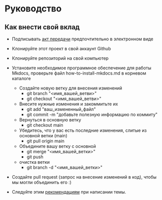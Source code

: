 # Руководство

## Как внести свой вклад

- Подписывать [акт
  передачи](https://www.thezabbixbook.com/files/form%20deed%20of%20transfer%20Book%20Zabbix.pdf)
  предпочтительно в электронном виде
- Клонируйте этот проект в свой аккаунт Github
- Клонируйте репозиторий на свой компьютер

- Установите необходимое программное обеспечение для работы Mkdocs, проверьте
  файл how-to-install-mkdocs.md в корневом каталоге
  - Создайте новую ветку для внесения изменений
    - git branch "<имя_вашей_ветви\>"
    - git checkout "<имя_вашей_ветви\>"
  - Внесите нужные изменения и закоммитьте их
    - git add "ваш_измененный_файл"
    - git commit -m "добавьте полезную информацию по коммиту"
  - Вернуться в основную ветку
    - git checkout main
  - Убедитесь, что у вас есть последние изменения, слитые из основной ветки
    (main)
    - git pull origin main
  - Объедините вашу ветку с основной
    - git merge "<имя_вашей_ветки\>"
    - git push
  - очистка ветки
    - git branch -d "<имя_вашей_ветки\>"
- Создайте pull request (запрос на внесение изменений в код), чтобы мы могли
  объединить его :)
- Следуйте этим
  [рекомендациям](https://github.com/penmasters/zabbix-book/blob/main/how-to-rules-for-writing.md)
  при написании темы.
